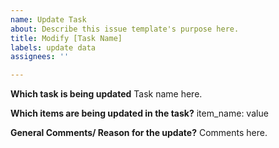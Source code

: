 ```yaml
---
name: Update Task
about: Describe this issue template's purpose here.
title: Modify [Task Name]
labels: update data
assignees: ''

---
```


**Which task is being updated**
Task name here.

**Which items are being updated in the task?**
item_name: value

**General Comments/ Reason for the update?**
Comments here.
